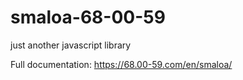 # smaloa-68-00-59
just another javascript library

Full documentation: https://68.00-59.com/en/smaloa/

